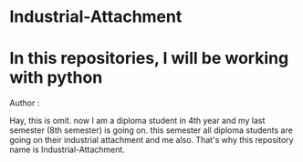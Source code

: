 # Industrial-Attachment
<h1> In this  repositories, I will be working with python</h1>

 Author : 
 
Hay, this is omit. now I am a diploma student in 4th year and my last semester   (8th semester) is going on. this semester all diploma students are going on their industrial attachment and me also. That's why this repository name is Industrial-Attachment.